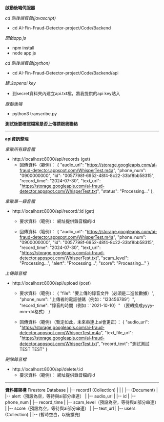 **啟動後端伺服器**

*cd 到後端目錄(javascript)*
- cd AI-Fin-Fraud-Detector-project/Code/Backend

*開啟app.js*
- npm install
- node app.js

*cd 到後端目錄(python)*
- cd AI-Fin-Fraud-Detector-project/Code/Backend/api

*建立openai key*
- 到secret資料夾內建立api.txt檔，將我提供的api key貼入

*啟動後端*
- python3 transcribe.py

**測試後要確認檔案是否上傳請跟我聯絡**

---

**api資訊整理**

*拿取所有錄音檔*
- http://localhost:8000/api/records (get)
    - 回傳資料（範例）：
    {
        "audio_url": "https://storage.googleapis.com/ai-fraud-detector.appspot.com/WhisperTest.m4a",
        "phone_num": "0900000000",
        "id": "0057798f-6952-48f4-8c22-33bf8bb58315",
        "record_time": "2024-07-30",
        "text_url": "https://storage.googleapis.com/ai-fraud-detector.appspot.com/WhisperTest.txt",
        "status": "Processing..."
    },

*拿取單一錄音檔*
- http://localhost:8000/api/record/:id (get)
    - 要求資料（範例）：
    網址提供錄音檔的id

    - 回傳資料（範例）：
    {
        "audio_url": "https://storage.googleapis.com/ai-fraud-detector.appspot.com/WhisperTest.m4a",
        "phone_num": "0900000000",
        "id": "0057798f-6952-48f4-8c22-33bf8bb58315",
        "record_time": "2024-07-30",
        "text_url": "https://storage.googleapis.com/ai-fraud-detector.appspot.com/WhisperTest.txt",
        "scam_level": "Processing...",
        "alert": "Processing...",
        "score": "Processing..."
    }

*上傳錄音檔*
- http://localhost:8000/api/upload (post)
    - 要求資料（範例）：
    {
        "file": "要上傳的錄音文件（必須是二進位數據）",
        "phone_num": "上傳者的電話號碼（例如：'123456789'）",
        "record_time": "錄音的時間（例如：'2021-10-10）" （要轉換成yyyy-mm-dd格式）
    }
    
    - 回傳資料（範例）（暫定如此，未來串連上ai會更正）：
    {
        "audio_url": "https://storage.googleapis.com/ai-fraud-detector.appspot.com/WhisperTest.m4a",
        "text_file_url": "https://storage.googleapis.com/ai-fraud-detector.appspot.com/WhisperTest.txt",
        "record_text": "測試測試 TEST TEST"
    }

*刪除錄音檔*
- http://localhost:8000/api/delete/:id
    - 要求資料（範例）：
    網址提供錄音檔的id


---

**資料庫架構**
Firestore Database
|
|-- record1 (Collection)
|   |
|   |-- (Document)
|       |-- alert（預設為空，等待與ai部分串連）
|       |-- audio_url
|       |-- id
|       |-- phone_num
|       |-- record_time
|       |-- scam_level（預設為空，等待與ai部分串連）
|       |-- score（預設為空，等待與ai部分串連）
|       |-- text_url
|
|-- users (Collection)
    |
    |-- (暫時空白，以後擴充)